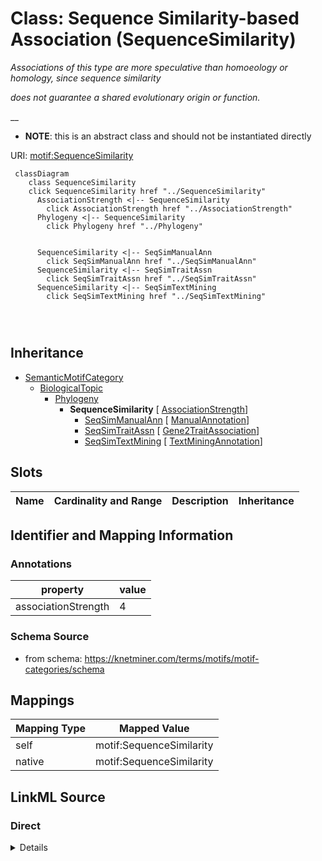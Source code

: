 

# Class: Sequence Similarity-based Association (SequenceSimilarity) 


_Associations of this type are more speculative than homoeology or homology, since sequence similarity_

_does not guarantee a shared evolutionary origin or function._

__




* __NOTE__: this is an abstract class and should not be instantiated directly


URI: [motif:SequenceSimilarity](https://knetminer.com/terms/motifs/motif-categories/SequenceSimilarity)






```mermaid
 classDiagram
    class SequenceSimilarity
    click SequenceSimilarity href "../SequenceSimilarity"
      AssociationStrength <|-- SequenceSimilarity
        click AssociationStrength href "../AssociationStrength"
      Phylogeny <|-- SequenceSimilarity
        click Phylogeny href "../Phylogeny"
      

      SequenceSimilarity <|-- SeqSimManualAnn
        click SeqSimManualAnn href "../SeqSimManualAnn"
      SequenceSimilarity <|-- SeqSimTraitAssn
        click SeqSimTraitAssn href "../SeqSimTraitAssn"
      SequenceSimilarity <|-- SeqSimTextMining
        click SeqSimTextMining href "../SeqSimTextMining"
      
      
      
```





## Inheritance
* [SemanticMotifCategory](SemanticMotifCategory.md)
    * [BiologicalTopic](BiologicalTopic.md)
        * [Phylogeny](Phylogeny.md)
            * **SequenceSimilarity** [ [AssociationStrength](AssociationStrength.md)]
                * [SeqSimManualAnn](SeqSimManualAnn.md) [ [ManualAnnotation](ManualAnnotation.md)]
                * [SeqSimTraitAssn](SeqSimTraitAssn.md) [ [Gene2TraitAssociation](Gene2TraitAssociation.md)]
                * [SeqSimTextMining](SeqSimTextMining.md) [ [TextMiningAnnotation](TextMiningAnnotation.md)]



## Slots

| Name | Cardinality and Range | Description | Inheritance |
| ---  | --- | --- | --- |









## Identifier and Mapping Information





### Annotations

| property | value |
| --- | --- |
| associationStrength | 4 |




### Schema Source


* from schema: https://knetminer.com/terms/motifs/motif-categories/schema




## Mappings

| Mapping Type | Mapped Value |
| ---  | ---  |
| self | motif:SequenceSimilarity |
| native | motif:SequenceSimilarity |







## LinkML Source

<!-- TODO: investigate https://stackoverflow.com/questions/37606292/how-to-create-tabbed-code-blocks-in-mkdocs-or-sphinx -->

### Direct

<details>
```yaml
name: SequenceSimilarity
annotations:
  associationStrength:
    tag: associationStrength
    value: 4
description: 'Associations of this type are more speculative than homoeology or homology,
  since sequence similarity

  does not guarantee a shared evolutionary origin or function.

  '
title: Sequence Similarity-based Association
notes:
- 'original category: Tier 4'
from_schema: https://knetminer.com/terms/motifs/motif-categories/schema
is_a: Phylogeny
abstract: true
mixins:
- AssociationStrength

```
</details>

### Induced

<details>
```yaml
name: SequenceSimilarity
annotations:
  associationStrength:
    tag: associationStrength
    value: 4
description: 'Associations of this type are more speculative than homoeology or homology,
  since sequence similarity

  does not guarantee a shared evolutionary origin or function.

  '
title: Sequence Similarity-based Association
notes:
- 'original category: Tier 4'
from_schema: https://knetminer.com/terms/motifs/motif-categories/schema
is_a: Phylogeny
abstract: true
mixins:
- AssociationStrength

```
</details>